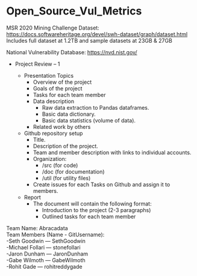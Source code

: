 # Open_Source_Vul_Metrics

MSR 2020 Mining Challenge Dataset: https://docs.softwareheritage.org/devel/swh-dataset/graph/dataset.html
  Includes full dataset at 1.2TB and sample datasets at 23GB & 27GB
  
National Vulnerability Database: https://nvd.nist.gov/

* Project Review – 1

  * Presentation Topics
    * Overview of the project
    * Goals of the project
    * Tasks for each team member
    * Data description
      * Raw data extraction to Pandas dataframes.
      * Basic data dictionary.
      * Basic data statistics (volume of data).
    * Related work by others
  * Github repository setup
    * Title.
    * Description of the project.
    * Team and member description with links to individual accounts.
    * Organization:
      * /src (for code)
      * /doc (for documentation)
      * /util (for utility files)
    * Create issues for each Tasks on Github and assign it to members.
  * Report
    * The document will contain the following format:
      * Introduction to the project (2-3 paragraphs)
      * Outlined tasks for each team member

Team Name: Abracadata  
Team Members (Name - GitUsername): 
</br>
-Seth Goodwin — SethGoodwin </br>
-Michael Follari — stonefollari </br>
-Jaron Dunham — JaronDunham </br>
-Gabe Wilmoth — GabeWilmoth </br>
-Rohit Gade — rohitreddygade
